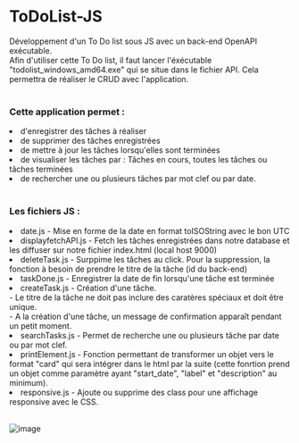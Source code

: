 # ToDoList-JS
Développement d'un To Do list sous JS avec un back-end OpenAPI exécutable.
<br/>
Afin d'utiliser cette To Do list, il faut lancer l'éxécutable "todolist_windows_amd64.exe" qui se situe dans le fichier API. Cela permettra de réaliser le CRUD avec l'application.
<br/><br/>
<h3>Cette application permet : </h3>
<li>d'enregistrer des tâches à réaliser</li>
<li>de supprimer des tâches enregistrées</li>
<li>de mettre à jour les tâches lorsqu'elles sont terminées</li>
<li>de visualiser les tâches par : Tâches en cours, toutes les tâches ou tâches terminées</li>
<li>de rechercher une ou plusieurs tâches par mot clef ou par date.</li>
<br/>

<h3>Les fichiers JS :</h3>
<li>date.js - Mise en forme de la date en format toISOString avec le bon UTC</li>
<li>displayfetchAPI.js - Fetch les tâches enregistrées dans notre database et les diffuser sur notre fichier index.html (local host 9000)</li>
<li>deleteTask.js - Surppime les tâches au click. Pour la suppression, la fonction à besoin de prendre le titre de la tâche (id du back-end)</li>
<li>taskDone.js - Enregistrer la date de fin lorsqu'une tâche est terminée  </li>
<li>createTask.js - Création d'une tâche. <br/>- Le titre de la tâche ne doit pas inclure des caratères spéciaux et doit être unique.<br/>- A la création d'une tâche, un message de confirmation apparaît pendant un petit moment. </li>
<li>searchTasks.js - Permet de recherche une ou plusieurs tâche par date ou par mot clef.</li>
<li>printElement.js - Fonction permettant de transformer un objet vers le format "card" qui sera intégrer dans le html par la suite (cette fonrtion prend un objet comme paramètre ayant "start_date", "label" et "description" au minimum). </li>
<li>responsive.js - Ajoute ou supprime des class pour une affichage responsive avec le CSS.</li>
<br/>

![image](https://github.com/ChanFrancis/ToDoList-JS/assets/108381402/e279a704-5186-4150-8f80-4fc54ede836b)

